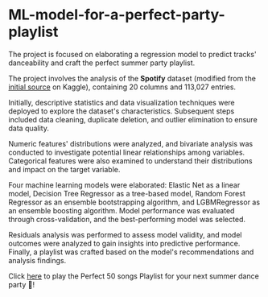 # ML-model-for-a-perfect-party-playlist
The project is focused on elaborating a regression model to predict tracks' danceability and craft the perfect summer party playlist.

The project involves the analysis of the **Spotify** dataset (modified from the [initial source](https://www.kaggle.com/datasets/maharshipandya/-spotify-tracks-dataset) on Kaggle), containing 20 columns and 113,027 entries.

Initially, descriptive statistics and data visualization techniques were deployed to explore the dataset's characteristics. Subsequent steps included data cleaning, duplicate deletion, and outlier elimination to ensure data quality.

Numeric features' distributions were analyzed, and bivariate analysis was conducted to investigate potential linear relationships among variables. Categorical features were also examined to understand their distributions and impact on the target variable.

Four machine learning models were elaborated: Elastic Net as a linear model, Decision Tree Regressor as a tree-based model, Random Forest Regressor as an ensemble bootstrapping algorithm, and LGBMRegressor as an ensemble boosting algorithm. Model performance was evaluated through cross-validation, and the best-performing model was selected.

Residuals analysis was performed to assess model validity, and model outcomes were analyzed to gain insights into predictive performance. Finally, a playlist was crafted based on the model's recommendations and analysis findings.

Click [here](https://www.youtube.com/playlist?list=PLjyAYjMzZ0FC2nWAMNr9XQamW6IaPsmDG) to play the Perfect 50 songs Playlist for your next summer dance party 💃!
